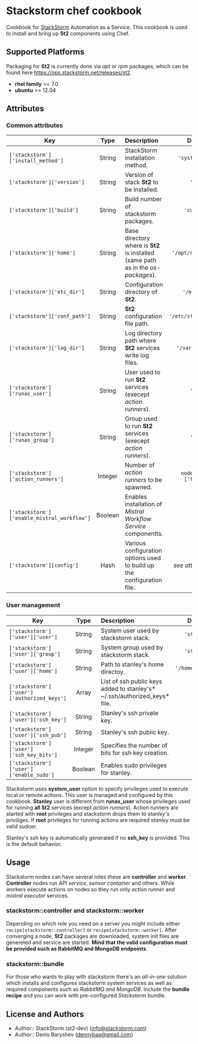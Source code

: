 # Stackstorm chef cookbook

Cookbook for [StackStorm](http://www.stackstorm.com) Automation as a Service. This cookbook is used to install and bring up **St2** components using Chef.


## Supported Platforms

Packaging for **St2** is currently done via *apt* or *rpm* packages, which can be found here https://ops.stackstorm.net/releases/st2.


* **rhel family** >= 7.0
* **ubuntu** >= 12.04

## Attributes

### Common attributes

| Key | Type | Description | Default |
| --- | :---: | :--- | :---: |
| `['stackstorm']['install_method']` | String | StackStorm installation method. | `'system_wide'` |
| `['stackstorm']['version']` | String | Version of stack **St2** to be installed.  | `'0.7'` |
| `['stackstorm']['build']` | String | Build number of stackstorm packages. | `'current'` |
| `['stackstorm']['home']` | String | Base directory where is **St2** is installed (same path as in the *os-packages*). | `'/opt/stackstorm'` |
| `['stackstorm']['etc_dir']` | String | Configuration directory of **St2**. | `'/etc/st2'` |
| `['stackstorm']['conf_path']` | String | **St2** configuration file path. | `'/etc/st2/st2.conf'` |
| `['stackstorm']['log_dir']` | String | Log directory path where **St2** services write log files. | `'/var/log/st2'` |
| `['stackstorm']['runas_user']` | String | User used to run **St2** services (execept *action runners*). | `'st2'` |
| `['stackstorm']['runas_group']` | String | Group used to run **St2** services (execept *action runners*). | `'st2'` |
| `['stackstorm']['action_runners']` | Integer | Number of *action runners* to be spawned. | `node['cpu']['total']` |
| `['stackstorm']['enable_mistral_workflow']` | Boolean | Enables installation of *Mistral Workflow Service* componentts. | `true` |
| `['stackstorm'][config']` | Hash | Various configuration options used to build up the configuration file. | *see attributes file* |

### User management

| Key | Type | Description | Default |
| --- | :---: | :--- | :---: |
| `['stackstorm']['user']['user']` | String | System user used by stackstorm stack. | `'stanley'` |
| `['stackstorm']['user']['group']` | String | System group used by stackstorm stack. | `'stanley'` |
| `['stackstorm']['user']['home']` | String | Path to stanley's home directoy. | `'/home/stanley'` |
| `['stackstorm']['user']['authorized_keys']` | Array | List of ssh public keys added to stanley's* ~/.ssh/authorized_keys* file. | `[]` |
| `['stackstorm']['user']['ssh_key']` | String | Stanley's ssh private key. | `nil` |
| `['stackstorm']['user']['ssh_pub']` | String | Stanley's ssh public key. | `nil` |
| `['stackstorm']['user']['ssh_key_bits']` | Integer | Specifies the number of bits for ssh key creation. | `2048` |
| `['stackstorm']['user']['enable_sudo']` | Boolean | Enables sudo privileges for stanley. | `true` |

Stackstorm uses **system_user** option to specify privileges used to execute local or remote actions. This user is managed and configured by this cookbook. **Stanley** user is different from **runas_user** whose privileges used for running **all St2** services (except *action runners*). Action runners are started with **root** privileges and stackstorm drops them to *stanley's* priviliges. If **root** privileges for running actions are required *stanley* must be valid sudoer.

Stanley's ssh key is automatically generated if no **ssh_key** is provided. This is the default behavior.

## Usage

Stackstorm nodes can have several roles these are **controller** and **worker**. **Controller** nodes run *API service*, *sensor container* and others. While workers execute actions on nodes so they run only *action runner* and *mistral executor* services.

### stackstorm::controller and stackstorm::worker

Depending on which role you need on a server you might include either `recipe[stackstorm::controller]` or `recipe[stackstorm::worker]`. After converging a node, **St2** packages are downloaded, system init files are genereted and service are started. **Mind that the valid configuration must be provided such as RabbitMQ and MongoDB endpoints**.

### stackstorm::bundle

For those who wants to play with stackstorm there's an *all-in-one* solution which installs and configures stackstorm system services as well as required components such as *RabbitMQ and MongoDB*. Include the **bundle recipe** and you can work with pre-configured *Stackstorm* bundle.


## License and Authors

* Author:: StackStorm (st2-dev) (<info@stackstorm.com>)
* Author:: Denis Baryshev (<dennybaa@gmail.com>)

